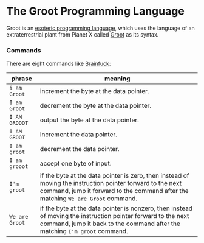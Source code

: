 # The Groot Programming Language

Groot is an [esoteric programming language](http://en.wikipedia.org/wiki/Esoteric_programming_language), which
uses the language of an extraterrestrial plant from Planet X called [Groot](http://en.wikipedia.org/wiki/Groot) as its syntax.

### Commands

There are eight commands like [Brainfuck](http://en.wikipedia.org/wiki/Brainfuck):

phrase|meaning|
--------|---------|
`i am Groot`|increment the byte at the data pointer.|
`I am Groot`|decrement the byte at the data pointer.|
`I AM GROOOT`|output the byte at the data pointer.|
`I AM GROOT`|increment the data pointer.|
`I am groot`|decrement the data pointer.|
`I am grooot`|accept one byte of input.|
`I'm groot`|if the byte at the data pointer is zero, then instead of moving the instruction pointer forward to the next command, jump it forward to the command after the matching `We are Groot` command.|
`We are Groot`|if the byte at the data pointer is nonzero, then instead of moving the instruction pointer forward to the next command, jump it back to the command after the matching `I'm groot` command.|

